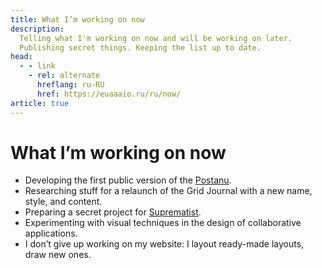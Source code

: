 ```yaml
---
title: What I’m working on now
description:
  Telling what I'm working on now and will be working on later.
  Publishing secret things. Keeping the list up to date.
head:
  - - link
    - rel: alternate
      hreflang: ru-RU
      href: https://euaaaio.ru/ru/now/
article: true
---
```


# What I’m working on now

- Developing the first public version of the [Postanu](https://postanu.com).
- Researching stuff for a relaunch of the Grid Journal with a new name, style, and content.
- Preparing a secret project for [Suprematist](https://suprematist.cc).
- Experimenting with visual techniques in the design of collaborative applications.
- I don’t give up working on my website: I layout ready-made layouts, draw new ones.
